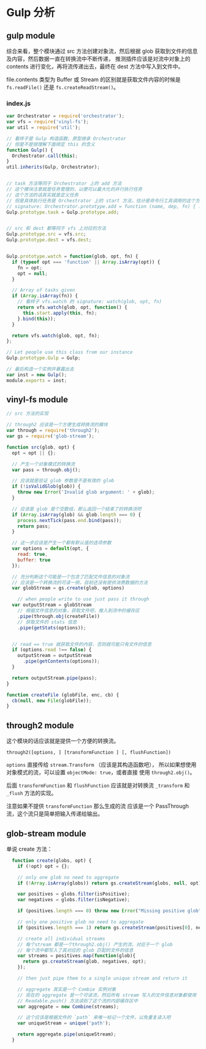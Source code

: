 # Gulp 分析

## gulp module

综合来看，整个模块通过 src 方法创建对象流，然后根据 glob 获取到文件的信息及内容，然后数据一直在转换流中不断传递，
推测插件应该是对流中对象上的 contents 进行变化，再将流传递出去，最终在 dest 方法中写入到文件中。   

file.contents 类型为 Buffer 或 Stream 的区别就是获取文件内容的时候是 `fs.readFile()` 还是 `fs.createReadStream()`。   
### index.js

```js
var Orchestrator = require('orchestrator');
var vfs = require('vinyl-fs');
var util = require('util');

// 看样子是 Gulp 构造函数，原型继承 Orchestrator
// 但是不是很理解下面绑定 this 的含义
function Gulp() {
  Orchestrator.call(this);
}
util.inherits(Gulp, Orchestrator);


// task 方法等同于 Orchestrator 上的 add 方法
// 这个模块注意就是任务管理的，以便可以最大化的并行执行任务
// 这个方法的话其实就是定义任务
// 但是具体执行任务是 Orchestrator 上的 start 方法，估计是命令行工具调用的这个方法
// signature: Orchestrator.prototype.add = function (name, dep, fn) { ... }
Gulp.prototype.task = Gulp.prototype.add;


// src 和 dest 都等同于 vfs 上对应的方法
Gulp.prototype.src = vfs.src;
Gulp.prototype.dest = vfs.dest;


Gulp.prototype.watch = function(glob, opt, fn) {
  if (typeof opt === 'function' || Array.isArray(opt)) {
    fn = opt;
    opt = null;
  }

  // Array of tasks given
  if (Array.isArray(fn)) {
    // 看样子 vfs.watch 的 signature: watch(glob, opt, fn)
    return vfs.watch(glob, opt, function() {
      this.start.apply(this, fn);
    }.bind(this));
  }

  return vfs.watch(glob, opt, fn);
};

// Let people use this class from our instance
Gulp.prototype.Gulp = Gulp;

// 最后构造一个实例并暴露出去
var inst = new Gulp();
module.exports = inst;
``` 

## vinyl-fs module

```js
// src 方法的实现

// through2 应该是一个方便生成转换流的模块
var through = require('through2');
var gs = require('glob-stream');

function src(glob, opt) {
  opt = opt || {};

  // 产生一个对象模式的转换流
  var pass = through.obj();

  // 应该就是验证 glob 参数是不是有效的 glob
  if (!isValidGlob(glob)) {
    throw new Error('Invalid glob argument: ' + glob);
  }

  // 应该是 glob 是个空数组，那么返回一个结束了的转换流吧
  if (Array.isArray(glob) && glob.length === 0) {
    process.nextTick(pass.end.bind(pass));
    return pass;
  }

  // 这一步应该是产生一个都有默认值的选项参数
  var options = default(opt, {
    read: true,
    buffer: true
  });

  // 充分判断这个可能是一个包含了匹配文件信息的对象流
  // 应该是一个转换流的可读一侧，目前还没有提供消费数据的方法
  var globStream = gs.create(glob, options)

    // when people write to use just pass it through
  var outputStream = globStream
    // 根据文件信息的对象，获取文件吧，推入到流中的缓存区
    .pipe(through.obj(createFile))
    // 获取文件的 stats 信息
    .pipe(getStats(options));


  // read == true 就获取文件的内容，否则就可能只有文件的信息
  if (options.read !== false) {
    outputStream = outputStream
      .pipe(getContents(options));
  }

  return outputStream.pipe(pass);
}

function createFile (globFile, enc, cb) {
  cb(null, new File(globFile));
}
```    

## through2 module

这个模块的话应该就是提供一个方便的转换流。

`through2([options, ] [transformFunction ] [, flushFunction])`     

`options` 直接传给 `stream.Transform` （应该是其构造函数吧），
所以如果想使用对象模式的流，可以设置 `objectMode: true`，或者直接
使用 `through2.obj()`。   

后面 `transformFunction` 和 `flushFunction` 应该就是对转换流
`_transform` 和 `_flush` 方法的实现。   

注意如果不提供 `transformFunction` 那么生成的流 应该是一个 PassThrough 流，这个流只是简单把输入传递给输出。   

## glob-stream module

单说 create 方法：   

```js
  function create(globs, opt) {
    if (!opt) opt = {};

    // only one glob no need to aggregate
    if (!Array.isArray(globs)) return gs.createStream(globs, null, opt);

    var positives = globs.filter(isPositive);
    var negatives = globs.filter(isNegative);

    if (positives.length === 0) throw new Error("Missing positive glob");

    // only one positive glob no need to aggregate
    if (positives.length === 1) return gs.createStream(positives[0], negatives, opt);

    // create all individual streams
    // 每个stream 都是一个through2.obj() 产生的流，对应于一个 glob
    // 每个流中都写入了其对应的 glob 匹配的文件的信息
    var streams = positives.map(function(glob){
      return gs.createStream(glob, negatives, opt);
    });

    // then just pipe them to a single unique stream and return it

    // aggregate 其实是一个 Combie 实例对象
    // 现在的 aggregate 是一个可读流，然后所有 stream 写入的文件信息对象都使用
    // Readable.push() 方法读到了这个流的内部缓存区中
    var aggregate = new Combine(streams);

    // 这个应该是根据文件的 `path` 来唯一标记一个文件，以免重复读入吧
    var uniqueStream = unique('path');

    return aggregate.pipe(uniqueStream);
  }
```
